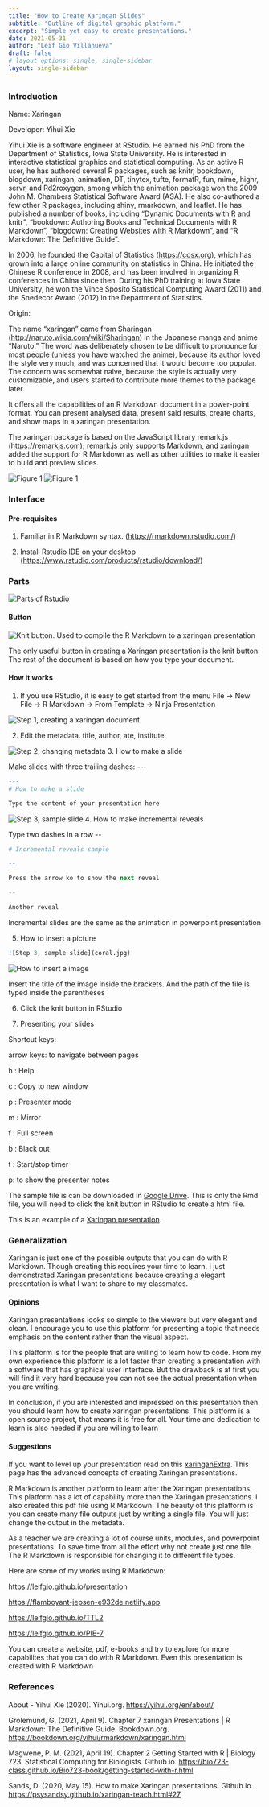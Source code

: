 ```yaml
---
title: "How to Create Xaringan Slides"
subtitle: "Outline of digital graphic platform."
excerpt: "Simple yet easy to create presentations."
date: 2021-05-31
author: "Leif Gio Villanueva"
draft: false
# layout options: single, single-sidebar
layout: single-sidebar
---
```


### Introduction

Name: Xaringan

Developer: Yihui Xie

Yihui Xie is a software engineer at RStudio. He earned his PhD from the Department of Statistics, Iowa State University. He is interested in interactive statistical graphics and statistical computing. As an active R user, he has authored several R packages, such as knitr, bookdown, blogdown, xaringan, animation, DT, tinytex, tufte, formatR, fun, mime, highr, servr, and Rd2roxygen, among which the animation package won the 2009 John M. Chambers Statistical Software Award (ASA). He also co-authored a few other R packages, including shiny, rmarkdown, and leaflet. He has published a number of books, including “Dynamic Documents with R and knitr”, “bookdown: Authoring Books and Technical Documents with R Markdown”, “blogdown: Creating Websites with R Markdown”, and “R Markdown: The Definitive Guide”.

In 2006, he founded the Capital of Statistics (https://cosx.org), which has grown into a large online community on statistics in China. He initiated the Chinese R conference in 2008, and has been involved in organizing R conferences in China since then. During his PhD training at Iowa State University, he won the Vince Sposito Statistical Computing Award (2011) and the Snedecor Award (2012) in the Department of Statistics.

Origin:

The name “xaringan” came from Sharingan (http://naruto.wikia.com/wiki/Sharingan) in the Japanese manga and anime “Naruto.” The word was deliberately chosen to be difficult to pronounce for most people (unless you have watched the anime), because its author loved the style very much, and was concerned that it would become too popular. The concern was somewhat naive, because the style is actually very customizable, and users started to contribute more themes to the package later.

It offers all the capabilities of an R Markdown document in a power-point format. You can present analysed data, present said results, create charts, and show maps in a xaringan presentation.

The xaringan package is based on the JavaScript library remark.js (https://remarkjs.com); remark.js only supports Markdown, and xaringan added the support for R Markdown as well as other utilities to make it easier to build and preview slides.

![Figure 1](xaringan-1.png)
![Figure 1](xaringan-2.png)

### Interface

#### Pre-requisites

1. Familiar in R Markdown syntax. (https://rmarkdown.rstudio.com/)

2. Install Rstudio IDE on your desktop (https://www.rstudio.com/products/rstudio/download/)

### Parts

![Parts of Rstudio](parts.png)

#### Button

![Knit button. Used to compile the R Markdown to a xaringan presentation](button.png)

The only useful button in creating a Xaringan presentation is the knit button. The rest of the document is based on how you type your document.

#### How it works

1. If you use RStudio, it is easy to get started from the menu File -> New File -> R Markdown -> From Template -> Ninja Presentation

![Step 1, creating a xaringan document](step1.png)

2. Edit the metadata. title, author, ate, institute.

![Step 2, changing metadata](step2.png)
3. How to make a slide

Make slides with three trailing dashes: ---

```r
---
# How to make a slide

Type the content of your presentation here
```

![Step 3, sample slide](step3.png)
4. How to make incremental reveals

Type two dashes in a row --

```r 
# Incremental reveals sample

--

Press the arrow ko to show the next reveal

-- 

Another reveal
```

Incremental slides are the same as the animation in powerpoint presentation

5. How to insert a picture

```r
![Step 3, sample slide](coral.jpg)
```

![How to insert a image](step4.png)

Insert the title of the image inside the brackets. And the path of the file is typed inside the parentheses

6. Click the knit button in RStudio

7. Presenting your slides

Shortcut keys:

arrow keys: to navigate between pages

h : Help

c : Copy to new window

p : Presenter mode

m : Mirror

f : Full screen

b : Black out

t : Start/stop timer

p: to show the presenter notes

The sample file is can be downloaded in [Google Drive](https://drive.google.com/file/d/1IKmOPS-kRr_-YDQrXGS0g2X4wheZpeYl/view?usp=sharing). This is only the Rmd file, you will need to click the knit button in RStudio to create a html file.

This is an example of a [Xaringan presentation](https://leifgio.github.io/presentation).

### Generalization

Xaringan is just one of the possible outputs that you can do with R Markdown. Though creating this requires your time to learn. I just demonstrated Xaringan presentations because creating a elegant presentation is what I want to share to my classmates.

#### Opinions

Xaringan presentations looks so simple to the viewers but very elegant and clean. I encourage you to use this platform for presenting a topic that needs emphasis on the content rather than the visual aspect.

This platform is for the people that are willing to learn how to code. From my own experience this platform is a lot faster than creating a presentation with a software that has graphical user interface. But the drawback is at first you will find it very hard because you can not see the actual presentation when you are writing.

In conclusion, if you are interested and impressed on this presentation then you should learn how to create xaringan presentations. This platform is a open source project, that means it is free for all. Your time and dedication to learn is also needed if you are willing to learn

#### Suggestions
 
If you want to level up your presentation read on this [xaringanExtra](https://pkg.garrickadenbuie.com/xaringanExtra/#/?id=xaringanextra). This page has the advanced concepts of creating Xaringan presentations. 

R Markdown is another platform to learn after the Xaringan presentations. This platform has a lot of capability more than the Xaringan presentations. I also created this pdf file using R Markdown. The beauty of this platform is you can create many file outputs just by writing a single file. You will just change the output in the metadata. 

As a teacher we are creating a lot of course units, modules, and powerpoint presentations. To save time from all the effort why not create just one file. The R Markdown is responsible for changing it to different file types.

Here are some of my works using R Markdown:

https://leifgio.github.io/presentation

https://flamboyant-jepsen-e932de.netlify.app

https://leifgio.github.io/TTL2

https://leifgio.github.io/PIE-7

You can create a website, pdf, e-books and try to explore for more capabilites that you can do with R Markdown. Even this presentation is created with R Markdown


### References

About - Yihui Xie (2020). Yihui.org. https://yihui.org/en/about/

Grolemund, G. (2021, April 9). Chapter 7 xaringan Presentations | R Markdown: The Definitive Guide. Bookdown.org. https://bookdown.org/yihui/rmarkdown/xaringan.html

Magwene, P. M. (2021, April 19). Chapter 2 Getting Started with R | Biology 723: Statistical Computing for Biologists. Github.io. https://bio723-class.github.io/Bio723-book/getting-started-with-r.html

Sands, D. (2020, May 15). How to make Xaringan presentations. Github.io. https://psysandsy.github.io/xaringan-teach.html#27



